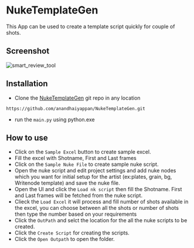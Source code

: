 # NukeTemplateGen
This App can be used to create a template script quickly for couple of shots.

## Screenshot

![smart_review_tool](https://user-images.githubusercontent.com/73053972/138094526-6b44b660-5065-4c57-80d7-c1d34964606b.png)

## Installation

* Clone the [NukeTemplateGen](https://github.com/anandhaiyappan/NukeTemplateGen.git) git repo in any location

```
https://github.com/anandhaiyappan/NukeTemplateGen.git
```

* run the `main.py` using python.exe


## How to use

* Click on the `Sample Excel` button to create sample excel.
* Fill the excel with Shotname, First and Last frames
* Click on the `Sample Nuke File`  to create sample nuke script.
* Open the nuke script and edit project settings and add nuke nodes which you want for initial setup for the artist (ex:plates, grain, bg, Writenode template) and save the nuke file.
* Open the UI and click the `Load nk script` then fill the Shotname. First and Last frames will be fetched from the nuke script.
* Clieck the `Load Excel` it will process and fill number of shots available in the excel, you can choose between all the shots or number of shots then type the number based on your requirements
* Click the `OutPath` and selct the location for the all the nuke scripts to be created.
* Click the `Create Script` for creating the scripts.
* Click the `Open Outpath` to open the folder.

